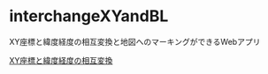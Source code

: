 # interchangeXYandBL
XY座標と緯度経度の相互変換と地図へのマーキングができるWebアプリ

[XY座標と緯度経度の相互変換](https://kankodori-blog.com/interchangeXYandBL/)